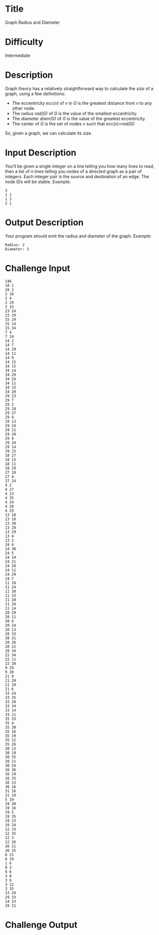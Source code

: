 # Title

Graph Radius and Diameter

# Difficulty

Intermediate

# Description

Graph theory has a relatively straightforward way to calculate the *size* of a graph, using a few definitions:

* The eccentricity *ecc(v)* of *v* in *G* is the greatest distance from *v* to any other node.
* The radius *rad(G)* of *G* is the value of the smallest eccentricity.
* The diameter *diam(G)* of *G* is the value of the greatest eccentricity.
* The center of *G* is the set of nodes *v* such that *ecc(v)*=*rad(G)*

So, given a graph, we can calculate its size.

# Input Description

You'll be given a single integer on a line telling you how many lines to read, then a list of *n* lines telling you nodes of a *directed* graph as a pair of integers. Each integer pair is the source and destination of an edge. The node IDs will be stable. Example:

    3
    1 2
    1 3
    2 1

# Output Description

Your program should emit the radius and diameter of the graph. Example:

    Radius: 2
    Diameter: 3

# Challenge Input

    146
    10 2
    28 2
    2 10
    2 4
    2 29
    2 15
    23 24
    23 29
    15 29
    15 14
    15 34
    7 4
    7 24
    14 2
    14 7
    14 29
    14 11
    14 9
    14 15
    34 15
    34 14
    34 29
    34 24
    34 11
    34 33
    34 20
    29 23
    29 7
    29 2
    29 18
    29 27
    29 4
    29 13
    29 24
    29 11
    29 20
    29 9
    29 34
    29 14
    29 15
    18 27
    18 13
    18 11
    18 29
    27 18
    27 4
    27 24
    4 2
    4 27
    4 13
    4 35
    4 24
    4 20
    4 29
    13 18
    13 16
    13 30
    13 20
    13 29
    13 4
    13 2
    24 4
    24 30
    24 5
    24 19
    24 21
    24 20
    24 11
    24 29
    24 7
    11 18
    11 24
    11 30
    11 33
    11 20
    11 34
    11 14
    20 29
    20 11
    20 4
    20 24
    20 13
    20 33
    20 21
    20 26
    20 22
    20 34
    22 34
    22 11
    22 20
    9 29
    9 20
    21 9
    21 20
    21 19
    21 6
    33 24
    33 35
    33 20
    33 34
    33 14
    33 11
    35 33
    35 4
    35 30
    35 16
    35 19
    35 12
    35 26
    30 13
    30 19
    30 35
    30 11
    30 24
    16 36
    16 19
    16 35
    16 13
    36 16
    31 16
    31 19
    5 19
    19 30
    19 16
    19 5
    19 35
    19 33
    19 24
    12 33
    12 35
    12 3
    12 26
    26 21
    26 35
    6 21
    6 19
    1 6
    8 3
    8 6
    3 8
    3 6
    3 12
    3 35
    33 29
    29 33
    14 33
    29 21

# Challenge Output

